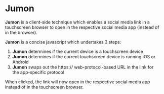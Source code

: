 # Jumon

**Jumon** is a client-side technique which enables a social media link in a touchscreen browser to open in the respective social media app (instead of in the browser).

**Jumon** is a concise javascript which undertakes 3 steps:

 1. **Jumon** determines if the current device is a touchscreen device
 2. **Jumon** determines if the current touchscreen device is running iOS or Android
 3. **Jumon** swaps out the https:// web-protocol-based URL in the link for the app-specific protocol

When clicked, the link will now open in the respective social media app instead of in the touchscreen browser.
